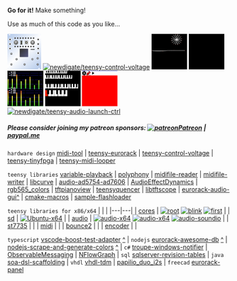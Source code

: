 **Go for it!** Make something! 

Use as much of this code as you like... 

<a href='///github.com/newdigate/teensy-eurorack'><img src='https://github.com/newdigate/teensy-eurorack/raw/master/hardware/images/teensy-eurorack.svg' height='80px' title='newdigate/teensy-eurorack'/></a>       <a href='///github.com/newdigate/teensy-control-voltage'><img src='https://github.com/newdigate/teensy-control-voltage/raw/master/docs/teensy-control-voltage.svg' height='80px' title='newdigate/teensy-control-voltage'/></a>         <a href='///github.com/newdigate/teensy-libcurve'><img src='https://github.com/newdigate/teensy-libcurve/raw/main/docs/curves.gif' height='80px' title='newdigate/teensy-libcurve'/></a>     <a href='///github.com/newdigate/teensy-libcurve'><img src='https://github.com/newdigate/teensy-libcurve/raw/main/docs/curves-heart.gif' height='80px' title='newdigate/teensy-libcurve'/></a>       <a href='///github.com/newdigate/teensy-audio-display-components'><img src='https://github.com/newdigate/teensy-audio-display-components/raw/main/docs/multiple_example.gif' height='80px' title='newdigate/teensy-audio-display-components'/></a>        <a href='///github.com/newdigate/arduino-tftpianoview'><img src='https://github.com/newdigate/arduino-tftpianoview/raw/master/docs/arduino-tftpianoview.gif' height='80px' title='newdigate/arduino-tftpianoview'/></a>
<a href='///github.com/newdigate/teensy-gfx-controls'><img src='https://github.com/newdigate/teensy-gfx-controls/raw/main/docs/scene_menus.gif' height='80px' title='newdigate/teensy-gfx-controls'/></a> <a href='https://github.com/newdigate/teensy-audio-launch-ctrl/tree/feature/next'><img src='https://github.com/newdigate/teensy-audio-launch-ctrl/blob/feature/next/sampler.gif' height='80px' title='newdigate/teensy-audio-launch-ctrl'/></a>

##### Please consider joining my patreon sponsors: <a href='///www.patreon.com/teensy_eurorack'><img src='https://github.githubassets.com/images/modules/site/icons/funding_platforms/patreon.svg' height='20px' title='patreon'/>Patreon</a> | [paypal.me](///paypal.me/nicnewdigate)

```hardware design```
[midi-tool](https://github.com/newdigate/samd21g-midi-tool)
|
[teensy-eurorack](https://github.com/newdigate/teensy-eurorack)
|
[teensy-control-voltage](https://github.com/newdigate/teensy-control-voltage)
|
[teensy-tinyfpga](https://github.com/newdigate/teensy-tinyfpga)
|
[teensy-midi-looper](https://github.com/newdigate/teensy-midi-looper)

```teensy libraries``` 
[variable-playback](https://github.com/newdigate/teensy-variable-playback)
|
[polyphony](https://github.com/newdigate/teensy-polyphony)
|
[midifile-reader](https://github.com/newdigate/midi-smf-reader)
|
[midifile-writer](https://github.com/newdigate/midi-smf-writer)
|
[libcurve](https://github.com/newdigate/teensy-libcurve)
|
[audio-ad5754-ad7606](https://github.com/newdigate/teensy-audio-ad5754-ad7606)
|
[AudioEffectDynamics](https://github.com/newdigate/AudioEffectDynamics)
|
[rgb565_colors](https://github.com/newdigate/rgb565_colors)
|
[tftpianoview](https://github.com/newdigate/arduino-tftpianoview)
|
[teensyquencer](https://github.com/newdigate/teensy-quencer)
|
[libtftscope](https://github.com/newdigate/teensy-audio-libtftscope)
|
[eurorack-audio-gui](https://github.com/newdigate/teensy-eurorack-audio-gui/)[^](https://newdigate.github.io/teensy-eurorack-audio-gui)
|
[cmake-macros](https://github.com/newdigate/teensy-cmake-macros)
|
[sample-flashloader](https://github.com/newdigate/teensy-sample-flashloader)

```teensy libraries for x86/x64```
|  |  |
|---|---|
| [cores](https://github.com/newdigate/teensy-x86-stubs) | [![root](https://github.com/newdigate/teensy-x86-stubs/actions/workflows/root.yml/badge.svg)](https://github.com/newdigate/teensy-x86-stubs/actions/workflows/root.yml) [![blink](https://github.com/newdigate/teensy-x86-stubs/actions/workflows/blink.yml/badge.svg)](https://github.com/newdigate/teensy-x86-stubs/actions/workflows/blink.yml) [![first](https://github.com/newdigate/teensy-x86-stubs/actions/workflows/first.yml/badge.svg)](https://github.com/newdigate/teensy-x86-stubs/actions/workflows/first.yml) |
| [sd](https://github.com/newdigate/teensy-x86-sd-stubs) | [![Ubuntu-x64](https://github.com/newdigate/teensy-x86-sd-stubs/actions/workflows/ubuntu-x86.yml/badge.svg)](https://github.com/newdigate/teensy-x86-sd-stubs/actions/workflows/ubuntu-x86.yml) |
| [audio](https://github.com/newdigate/teensy-audio-x86-stubs) | [![audio-x64](https://github.com/newdigate/teensy-audio-x86-stubs/actions/workflows/audio-x64.yml/badge.svg)](https://github.com/newdigate/teensy-audio-x86-stubs/actions/workflows/audio-x64.yml) [![audio-x64](https://github.com/newdigate/teensy-audio-x86-stubs/actions/workflows/audio-x64.yml/badge.svg)](https://github.com/newdigate/teensy-audio-x86-stubs/actions/workflows/audio-x64.yml) [![audio-soundio](https://github.com/newdigate/teensy-audio-x86-stubs/actions/workflows/soundio.yml/badge.svg)](https://github.com/newdigate/teensy-audio-x86-stubs/actions/workflows/soundio.yml) |
| [st7735](https://github.com/newdigate/teensy-st7735-linux-stubs) |  |
| [midi](https://github.com/newdigate/teensy-x86-midi-stubs) |  |
| [bounce2](https://github.com/newdigate/teensy-x86-bounce2-stubs) |  |
| [encoder](https://github.com/newdigate/teensy-x86-encoder-stubs) |  |

```typescript```
[vscode-boost-test-adapter](https://github.com/newdigate/vscode-boost-test-adapter) [^](https://marketplace.visualstudio.com/items?itemName=NicNewdigate.boost-test-adapter-debug)
|
```nodejs``` 
[eurorack-awesome-db](https://github.com/newdigate/eurorack-awesome-db) [^](https://github.com/newdigate/eurorack-awesome)
|
[nodejs-scrape-and-generate-colors](https://github.com/newdigate/nodejs-scrape-and-generate-colors) [^](https://github.com/newdigate/rgb565_colors)
|
```c#```
[troupe-windows-notifier](https://github.com/newdigate/troupe-windows-notifier)
|
[ObservableMessaging](https://github.com/newdigate/ObservableMessaging)
|
[NFlowGraph](https://github.com/newdigate/NFlowGraph)
|
```sql```
[sqlserver-revision-tables](https://github.com/newdigate/sqlserver-revision-tables)
|
```java```
[soa-dsl-scaffolding](https://github.com/newdigate/soa-dsl-scaffolding)
|
```vhdl```
[vhdl-tdm](https://github.com/newdigate/vhdl-tdm)
|
[papilio_duo_i2s](https://github.com/newdigate/papilio_duo_i2s)
|
```freecad```
[eurorack-panel](https://github.com/newdigate/freecad-eurorack-panel)




